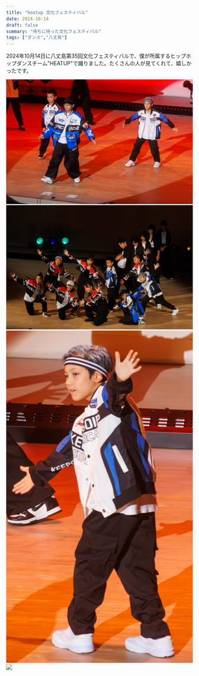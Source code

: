 ```yaml
---
title: "heatup 文化フェスティバル"
date: 2024-10-14
draft: false
summary: "待ちに待った文化フェスティバル"
tags: ["ダンス","八丈島"]
---
```


2024年10月14日に八丈島第35回文化フェスティバルで、僕が所属するヒップホップダンスチーム"HEATUP"で踊りました。たくさんの人が見てくれて、嬉しかったです。

![](heatup-01.jpg)
![](heatup-02.jpg)
![](heatup-03.jpg)
![](heatup-04.jpg)

